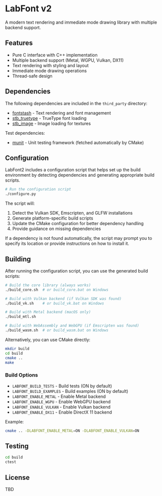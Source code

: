 # LabFont v2

A modern text rendering and immediate mode drawing library with multiple backend support.

## Features

- Pure C interface with C++ implementation
- Multiple backend support (Metal, WGPU, Vulkan, DX11)
- Text rendering with styling and layout
- Immediate mode drawing operations
- Thread-safe design

## Dependencies

The following dependencies are included in the `third_party` directory:
- [fontstash](https://github.com/memononen/fontstash) - Text rendering and font management
- [stb_truetype](https://github.com/nothings/stb) - TrueType font loading
- [stb_image](https://github.com/nothings/stb) - Image loading for textures

Test dependencies:
- [munit](https://github.com/nemequ/munit) - Unit testing framework (fetched automatically by CMake)

## Configuration

LabFont2 includes a configuration script that helps set up the build environment by detecting dependencies and generating appropriate build scripts.

```bash
# Run the configuration script
./configure.py
```

The script will:
1. Detect the Vulkan SDK, Emscripten, and GLFW installations
2. Generate platform-specific build scripts
3. Update the CMake configuration for better dependency handling
4. Provide guidance on missing dependencies

If a dependency is not found automatically, the script may prompt you to specify its location or provide instructions on how to install it.

## Building

After running the configuration script, you can use the generated build scripts:

```bash
# Build the core library (always works)
./build_core.sh  # or build_core.bat on Windows

# Build with Vulkan backend (if Vulkan SDK was found)
./build_vk.sh    # or build_vk.bat on Windows

# Build with Metal backend (macOS only)
./build_mtl.sh

# Build with WebAssembly and WebGPU (if Emscripten was found)
./build_wasm.sh  # or build_wasm.bat on Windows
```

Alternatively, you can use CMake directly:

```bash
mkdir build
cd build
cmake ..
make
```

### Build Options

- `LABFONT_BUILD_TESTS` - Build tests (ON by default)
- `LABFONT_BUILD_EXAMPLES` - Build examples (ON by default)
- `LABFONT_ENABLE_METAL` - Enable Metal backend
- `LABFONT_ENABLE_WGPU` - Enable WebGPU backend
- `LABFONT_ENABLE_VULKAN` - Enable Vulkan backend
- `LABFONT_ENABLE_DX11` - Enable DirectX 11 backend

Example:
```bash
cmake .. -DLABFONT_ENABLE_METAL=ON -DLABFONT_ENABLE_VULKAN=ON
```

## Testing

```bash
cd build
ctest
```

## License

TBD
